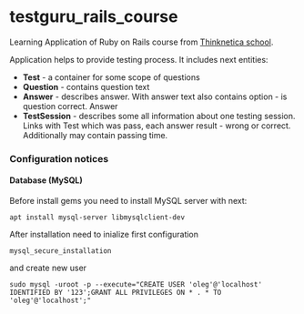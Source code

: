 # testguru_rails_course
Learning Application of Ruby on Rails course from [Thinknetica school](https://thinknetica.com/ruby_on_rails).

Application helps to provide testing process. It includes next entities:

* __Test__ - a container for some scope of questions 
* __Question__ - contains question text
* __Answer__ - describes answer. With answer text also contains option - is question correct. Answer 
* __TestSession__ - describes some all information about one testing session. Links with Test which was pass, each answer result - wrong or correct. Additionally may contain passing time.   

### Configuration notices
#### Database (MySQL)
Before install gems you need to install MySQL server with next:
```shell
apt install mysql-server libmysqlclient-dev
```
After installation need to inialize first configuration 
```shell
mysql_secure_installation
```
and create new user
```shell
sudo mysql -uroot -p --execute="CREATE USER 'oleg'@'localhost' IDENTIFIED BY '123';GRANT ALL PRIVILEGES ON * . * TO 'oleg'@'localhost';"
```